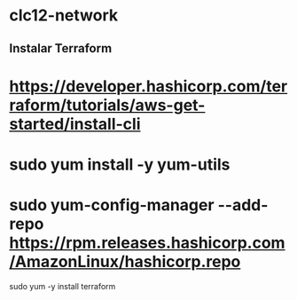 # clc12-network

## Instalar Terraform

https://developer.hashicorp.com/terraform/tutorials/aws-get-started/install-cli
=====
sudo yum install -y yum-utils
=====
sudo yum-config-manager --add-repo https://rpm.releases.hashicorp.com/AmazonLinux/hashicorp.repo
=====
sudo yum -y install terraform
